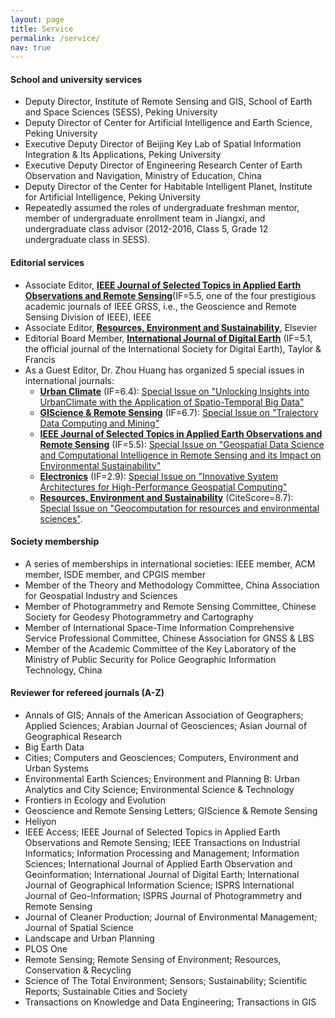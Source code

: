 ```yaml
---
layout: page
title: Service
permalink: /service/
nav: true
---
```


#### School and university services

- Deputy Director, Institute of Remote Sensing and GIS, School of Earth and Space Sciences (SESS), Peking University
- Deputy Director of Center for Artificial Intelligence and Earth Science, Peking University
- Executive Deputy Director of Beijing Key Lab of Spatial Information Integration & Its Applications, Peking University
- Executive Deputy Director of Engineering Research Center of Earth Observation and Navigation, Ministry of Education, China
- Deputy Director of the Center for Habitable Intelligent Planet, Institute for Artificial Intelligence, Peking University
- Repeatedly assumed the roles of undergraduate freshman mentor, member of undergraduate enrollment team in Jiangxi, and undergraduate class advisor (2012-2016, Class 5, Grade 12 undergraduate class in SESS).

#### Editorial services

- Associate Editor, **[IEEE Journal of Selected Topics in Applied Earth Observations and Remote Sensing](https://ieeexplore.ieee.org/xpl/RecentIssue.jsp?punumber=4609443)**(IF=5.5, one of the four prestigious academic journals of IEEE GRSS, i.e., the Geoscience and Remote Sensing Division of IEEE), IEEE
- Associate Editor, **[Resources, Environment and Sustainability](https://www.sciencedirect.com/journal/resources-environment-and-sustainability)**, Elsevier
- Editorial Board Member, **[International Journal of Digital Earth](https://www.tandfonline.com/toc/tjde20/current)** (IF=5.1, the official journal of the International Society for Digital Earth), Taylor & Francis
- As a Guest Editor, Dr. Zhou Huang has organized 5 special issues in international journals:
  - **[Urban Climate](https://www.sciencedirect.com/journal/urban-climate)** (IF=6.4): [Special Issue on "Unlocking lnsights into UrbanClimate with the Application of Spatio-Temporal Big Data"](https://www.sciencedirect.com/journal/urban-climate/about/call-for-papers)
  - **[GIScience & Remote Sensing](https://www.tandfonline.com/journals/tgrs20)** (IF=6.7): [Special Issue on "Trajectory Data Computing and Mining"](https://think.taylorandfrancis.com/special_issues/trajectory-data-computing-mining/?utm_source=TFO&utm_medium=cms&utm_campaign=JPG15743)
  - **[IEEE Journal of Selected Topics in Applied Earth Observations and Remote Sensing](https://ieeexplore.ieee.org/xpl/RecentIssue.jsp?punumber=4609443)** (IF=5.5): [Special Issue on "Geospatial Data Science and Computational Intelligence in Remote Sensing and its Impact on Environmental Sustainability"](https://www.grss-ieee.org/wp-content/uploads/2023/07/cfp_Geospatial-Data-Science-in-Remote-Sensing-and-its-Impact-on-Environmental-Sustainability.pdf)
  - **[Electronics](https://www.mdpi.com/journal/electronics)** (IF=2.9): [Special Issue on "Innovative System Architectures for High-Performance Geospatial Computing"](https://www.mdpi.com/journal/electronics/special_issues/9B6172YH18)
  - **[Resources, Environment and Sustainability](https://www.sciencedirect.com/journal/resources-environment-and-sustainability)** (CiteScore=8.7): [Special Issue on "Geocomputation for resources and environmental sciences"](https://www.sciencedirect.com/journal/resources-environment-and-sustainability/about/call-for-papers).

#### Society membership

- A series of memberships in international societies: IEEE member, ACM member, ISDE member, and CPGIS member
- Member of the Theory and Methodology Committee, China Association for Geospatial Industry and Sciences
- Member of Photogrammetry and Remote Sensing Committee, Chinese Society for Geodesy Photogrammetry and Cartography
- Member of International Space-Time Information Comprehensive Service Professional Committee, Chinese Association for GNSS & LBS
- Member of the Academic Committee of the Key Laboratory of the Ministry of Public Security for Police Geographic Information Technology, China

#### Reviewer for refereed journals (A-Z)

- Annals of GIS; Annals of the American Association of Geographers; Applied Sciences; Arabian Journal of Geosciences; Asian Journal of Geographical Research
- Big Earth Data
- Cities; Computers and Geosciences; Computers, Environment and Urban Systems
- Environmental Earth Sciences; Environment and Planning B: Urban Analytics and City Science; Environmental Science & Technology
- Frontiers in Ecology and Evolution
- Geoscience and Remote Sensing Letters; GIScience & Remote Sensing
- Heliyon
- IEEE Access; IEEE Journal of Selected Topics in Applied Earth Observations and Remote Sensing; IEEE Transactions on Industrial Informatics; Information Processing and Management; Information Sciences; International Journal of Applied Earth Observation and Geoinformation; International Journal of Digital Earth; International Journal of Geographical Information Science; ISPRS International Journal of Geo-Information; ISPRS Journal of Photogrammetry and Remote Sensing
- Journal of Cleaner Production; Journal of Environmental Management; Journal of Spatial Science
- Landscape and Urban Planning
- PLOS One
- Remote Sensing; Remote Sensing of Environment; Resources, Conservation & Recycling
- Science of The Total Environment; Sensors; Sustainability; Scientific Reports; Sustainable Cities and Society
- Transactions on Knowledge and Data Engineering; Transactions in GIS